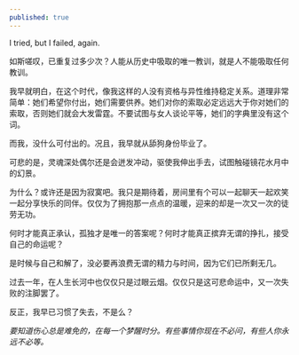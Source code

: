 ```yaml
---
published: true
---
```


I tried, but I failed, again.

如斯嗟叹，已重复过多少次？人能从历史中吸取的唯一教训，就是人不能吸取任何教训。

我早就明白，在这个时代，像我这样的人没有资格与异性维持稳定关系。道理非常简单：她们希望你付出，她们需要供养。她们对你的索取必定远远大于你对她们的索取，否则她们就会大发雷霆。不要试图与女人谈论平等，她们的字典里没有这个词。

而我，没什么可付出的。况且，我早就从舔狗身份毕业了。

可悲的是，灵魂深处偶尔还是会迸发冲动，驱使我伸出手去，试图触碰镜花水月中的幻景。

为什么？或许还是因为寂寞吧。我只是期待着，房间里有个可以一起聊天一起欢笑一起分享快乐的同伴。仅仅为了拥抱那一点点的温暖，迎来的却是一次又一次的徒劳无功。

何时才能真正承认，孤独才是唯一的答案呢？何时才能真正摈弃无谓的挣扎，接受自己的命运呢？

是时候与自己和解了，没必要再浪费无谓的精力与时间，因为它们已所剩无几。

过去一年，在人生长河中也仅仅只是过眼云烟。仅仅只是这可悲命运中，又一次失败的注脚罢了。

反正，我早已习惯了失去，不是么？

*要知道伤心总是难免的，在每一个梦醒时分。有些事情你现在不必问，有些人你永远不必等。*
